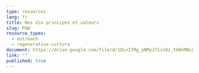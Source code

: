 ```yaml
---
type: resources
lang: fr
title: Nos dix principes et valeurs
slug: P&W
resource_types:
  - outreach
  - regenerative-culture
document: https://drive.google.com/file/d/1DLn17Mg_pNMyJ71zx0z_tH0hMNc8fL3h/view?usp=sharing
link: ""
published: true
---
```

